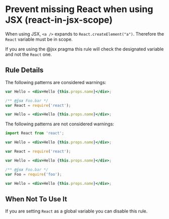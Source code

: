 # Prevent missing React when using JSX (react-in-jsx-scope)

When using JSX, `<a />` expands to `React.createElement("a")`. Therefore the
`React` variable must be in scope.

If you are using the @jsx pragma this rule will check the designated variable and not the `React` one.

## Rule Details

The following patterns are considered warnings:

```jsx
var Hello = <div>Hello {this.props.name}</div>;
```

```jsx
/** @jsx Foo.bar */
var React = require('react');

var Hello = <div>Hello {this.props.name}</div>;
```

The following patterns are not considered warnings:

```jsx
import React from 'react';

var Hello = <div>Hello {this.props.name}</div>;
```

```jsx
var React = require('react');

var Hello = <div>Hello {this.props.name}</div>;
```

```jsx
/** @jsx Foo.bar */
var Foo = require('foo');

var Hello = <div>Hello {this.props.name}</div>;
```

## When Not To Use It

If you are setting `React` as a global variable you can disable this rule.
